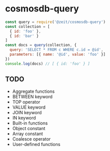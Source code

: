 # cosmosdb-query

```js
const query = require('@zeit/cosmosdb-query')
const collection = [
  { id: 'foo' },
  { id: 'bar' }
]
const docs = query(collection, {
  query: 'SELECT * FROM c WHERE c.id = @id',
  parameters: [{ name: '@id', value: 'foo' }]
})
console.log(docs) // [ { id: 'foo' } ]
```

## TODO

- Aggregate functions
- BETWEEN keyword
- TOP operator
- VALUE keyword
- JOIN keyword
- IN keyword
- Built-in functions
- Object constant
- Array constant
- Coalesce operator
- User-defined functions
